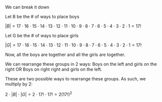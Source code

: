 We can break it down

Let B be the # of ways to place boys

$|B| = 17 \cdot 16 \cdot 15 \cdot 14 \cdot 13 \cdot 12 \cdot 11 \cdot 10 \cdot 9 \cdot 8 \cdot 7 \cdot 6 \cdot 5 \cdot 4 \cdot 3 \cdot 2 \cdot 1 = 17!$

Let G be the # of ways to place girls

$|G| = 17 \cdot 16 \cdot 15 \cdot 14 \cdot 13 \cdot 12 \cdot 11 \cdot 10 \cdot 9 \cdot 8 \cdot 7 \cdot 6 \cdot 5 \cdot 4 \cdot 3 \cdot 2 \cdot 1 = 17!$

Now, all the boys are together and all the girls are together.

We can rearrange these groups in 2 ways: Boys on the left and girls on the right OR Boys on right right and girls on the left.

These are two possible ways to rearrange these groups. As such, we multiply by 2:

$2 \cdot |B| \cdot |G| = 2 \cdot 17! \cdot 17! = 2{(17!)}^2$
